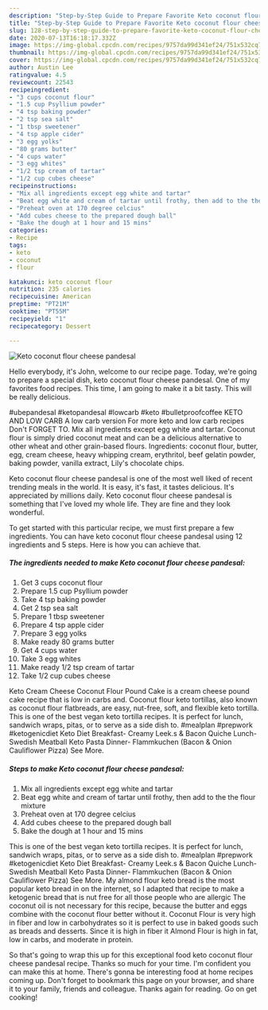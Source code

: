 ```yaml
---
description: "Step-by-Step Guide to Prepare Favorite Keto coconut flour cheese pandesal"
title: "Step-by-Step Guide to Prepare Favorite Keto coconut flour cheese pandesal"
slug: 128-step-by-step-guide-to-prepare-favorite-keto-coconut-flour-cheese-pandesal
date: 2020-07-13T16:18:17.332Z
image: https://img-global.cpcdn.com/recipes/9757da99d341ef24/751x532cq70/keto-coconut-flour-cheese-pandesal-recipe-main-photo.jpg
thumbnail: https://img-global.cpcdn.com/recipes/9757da99d341ef24/751x532cq70/keto-coconut-flour-cheese-pandesal-recipe-main-photo.jpg
cover: https://img-global.cpcdn.com/recipes/9757da99d341ef24/751x532cq70/keto-coconut-flour-cheese-pandesal-recipe-main-photo.jpg
author: Austin Lee
ratingvalue: 4.5
reviewcount: 22543
recipeingredient:
- "3 cups coconut flour"
- "1.5 cup Psyllium powder"
- "4 tsp baking powder"
- "2 tsp sea salt"
- "1 tbsp sweetener"
- "4 tsp apple cider"
- "3 egg yolks"
- "80 grams butter"
- "4 cups water"
- "3 egg whites"
- "1/2 tsp cream of tartar"
- "1/2 cup cubes cheese"
recipeinstructions:
- "Mix all ingredients except egg white and tartar"
- "Beat egg white and cream of tartar until frothy, then add to the the flour mixture"
- "Preheat oven at 170 degree celcius"
- "Add cubes cheese to the prepared dough ball"
- "Bake the dough at 1 hour and 15 mins"
categories:
- Recipe
tags:
- keto
- coconut
- flour

katakunci: keto coconut flour 
nutrition: 235 calories
recipecuisine: American
preptime: "PT21M"
cooktime: "PT55M"
recipeyield: "1"
recipecategory: Dessert

---
```



![Keto coconut flour cheese pandesal](https://img-global.cpcdn.com/recipes/9757da99d341ef24/751x532cq70/keto-coconut-flour-cheese-pandesal-recipe-main-photo.jpg)

Hello everybody, it's John, welcome to our recipe page. Today, we're going to prepare a special dish, keto coconut flour cheese pandesal. One of my favorites food recipes. This time, I am going to make it a bit tasty. This will be really delicious.

#ubepandesal #ketopandesal #lowcarb #keto #bulletproofcoffee KETO AND LOW CARB A low carb version For more keto and low carb recipes Don&#39;t FORGET TO. Mix all ingredients except egg white and tartar. Coconut flour is simply dried coconut meat and can be a delicious alternative to other wheat and other grain-based flours. Ingredients: coconut flour, butter, egg, cream cheese, heavy whipping cream, erythritol, beef gelatin powder, baking powder, vanilla extract, Lily&#39;s chocolate chips.

Keto coconut flour cheese pandesal is one of the most well liked of recent trending meals in the world. It is easy, it's fast, it tastes delicious. It's appreciated by millions daily. Keto coconut flour cheese pandesal is something that I've loved my whole life. They are fine and they look wonderful.


To get started with this particular recipe, we must first prepare a few ingredients. You can have keto coconut flour cheese pandesal using 12 ingredients and 5 steps. Here is how you can achieve that.

<!--inarticleads1-->

##### The ingredients needed to make Keto coconut flour cheese pandesal:

1. Get 3 cups coconut flour
1. Prepare 1.5 cup Psyllium powder
1. Take 4 tsp baking powder
1. Get 2 tsp sea salt
1. Prepare 1 tbsp sweetener
1. Prepare 4 tsp apple cider
1. Prepare 3 egg yolks
1. Make ready 80 grams butter
1. Get 4 cups water
1. Take 3 egg whites
1. Make ready 1/2 tsp cream of tartar
1. Take 1/2 cup cubes cheese


Keto Cream Cheese Coconut Flour Pound Cake is a cream cheese pound cake recipe that is low in carbs and. Coconut flour keto tortillas, also known as coconut flour flatbreads, are easy, nut-free, soft, and flexible keto tortilla. This is one of the best vegan keto tortilla recipes. It is perfect for lunch, sandwich wraps, pitas, or to serve as a side dish to. #mealplan #prepwork #ketogenicdiet Keto Diet Breakfast- Creamy Leek.s &amp; Bacon Quiche Lunch- Swedish Meatball Keto Pasta Dinner- Flammkuchen (Bacon &amp; Onion Cauliflower Pizza) See More. 

<!--inarticleads2-->

##### Steps to make Keto coconut flour cheese pandesal:

1. Mix all ingredients except egg white and tartar
1. Beat egg white and cream of tartar until frothy, then add to the the flour mixture
1. Preheat oven at 170 degree celcius
1. Add cubes cheese to the prepared dough ball
1. Bake the dough at 1 hour and 15 mins


This is one of the best vegan keto tortilla recipes. It is perfect for lunch, sandwich wraps, pitas, or to serve as a side dish to. #mealplan #prepwork #ketogenicdiet Keto Diet Breakfast- Creamy Leek.s &amp; Bacon Quiche Lunch- Swedish Meatball Keto Pasta Dinner- Flammkuchen (Bacon &amp; Onion Cauliflower Pizza) See More. My almond flour keto bread is the most popular keto bread in on the internet, so I adapted that recipe to make a ketogenic bread that is nut free for all those people who are allergic The coconut oil is not necessary for this recipe, because the butter and eggs combine with the coconut flour better without it. Coconut Flour is very high in fiber and low in carbohydrates so it is perfect to use in baked goods such as breads and desserts. Since it is high in fiber it Almond Flour is high in fat, low in carbs, and moderate in protein. 

So that's going to wrap this up for this exceptional food keto coconut flour cheese pandesal recipe. Thanks so much for your time. I'm confident you can make this at home. There's gonna be interesting food at home recipes coming up. Don't forget to bookmark this page on your browser, and share it to your family, friends and colleague. Thanks again for reading. Go on get cooking!
